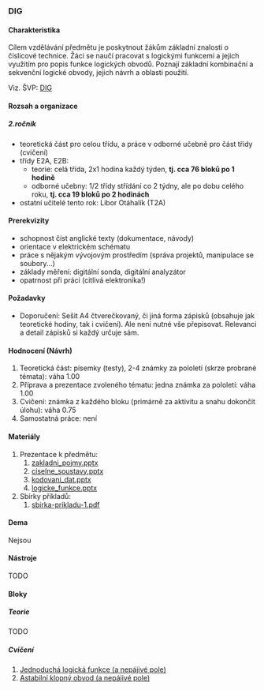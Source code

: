 ### DIG

#### Charakteristika
Cílem vzdělávání předmětu je poskytnout žákům základní znalosti o číslicové technice. Žáci se naučí pracovat s logickými funkcemi a jejich využitím pro popis funkce logických obvodů. Poznají  základní kombinační a sekvenční logické obvody, jejich návrh a oblasti použití.

Viz. ŠVP: [DIG](svp-temata.md)

#### Rozsah a organizace

##### 2.ročník
- teoretická část pro celou třídu, a práce v odborné učebně pro část třídy (cvičení)
- třídy E2A, E2B:
  - teorie: celá třída, 2x1 hodina každý týden, **tj. cca 76 bloků po 1 hodině**
  - odborné učebny: 1/2 třídy střídání co 2 týdny, ale po dobu celého roku, **tj. cca 19 bloků po 2 hodinách**
- ostatní učitelé tento rok: Libor Otáhalík (T2A)

#### Prerekvizity

- schopnost číst anglické texty (dokumentace, návody)
- orientace v elektrickém schématu
- práce s nějakým vývojovým prostředím (správa projektů, manipulace se soubory...)
- základy měření: digitální sonda, digitální analyzátor
- opatrnost při práci (citlivá elektronika!)

#### Požadavky

- Doporučení: Sešit A4 čtverečkovaný, či jiná forma zápisků (obsahuje jak teoretické hodiny, tak i cvičení). Ale není nutné vše přepisovat. Relevanci a detail zápisků si každý určuje sám.

#### Hodnocení (Návrh)

1. Teoretická část: písemky (testy), 2-4 známky za pololetí (skrze probrané témata): váha 1.00
2. Příprava a prezentace zvoleného tématu: jedna známka za pololetí: váha 1.00
3. Cvičení: známka z každého bloku (primárně za aktivitu a snahu dokončit úlohu): váha 0.75
4. Samostatná práce: není

#### Materiály

1. Prezentace k předmětu:
   1. [zakladni_pojmy.pptx](materialy/zakladni_pojmy.pptx)
   2. [ciselne_soustavy.pptx](materialy/ciselne_soustavy.pptx)
   3. [kodovani_dat.pptx](materialy/kodovani_dat.pptx)
   4. [logicke_funkce.pptx](materialy/logicke_funkce.pptx)
2. Sbírky příkladů:
   1. [sbirka-prikladu-1.pdf](materialy/sbirka-prikladu-1.pdf)


#### Dema

Nejsou

#### Nástroje

TODO

#### Bloky

##### Teorie

TODO

##### Cvičení

1. [Jednoduchá logická funkce (a nepájivé pole)](bloky/cviceni/jednoducha-logicka-funkce/readme.md)
1. [Astabilní klopný obvod (a nepájivé pole)](bloky/cviceni/astabilni-klopny-obvod/readme.md)
